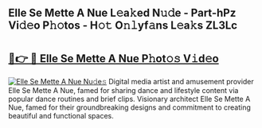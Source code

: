 ## Elle Se Mette A Nue L𝚎a𝚔ed N𝚞𝚍e - Part-hPz Vi𝚍𝚎o P𝚑𝚘tos - H𝚘𝚝 O𝚗𝚕yf𝚊ns L𝚎a𝚔s ZL3Lc

# <h2><a href="http://kf90f5.oniu.top/?m=Elle+Se+Mette+A+Nue">🔗👉 🔴 Elle Se Mette A Nue P𝚑ot𝚘𝚜 V𝚒d𝚎o</a></h2>

[![Elle Se Mette A Nue Nu𝚍e𝚜](https://i.imgur.com/0qMVB7G.gif)](http://kf90f5.oniu.top/?m=Elle+Se+Mette+A+Nue)
Digital media artist and amusement provider Elle Se Mette A Nue, famed for sharing dance and lifestyle content via popular dance routines and brief clips. Visionary architect Elle Se Mette A Nue, famed for their groundbreaking designs and commitment to creating beautiful and functional spaces.  
